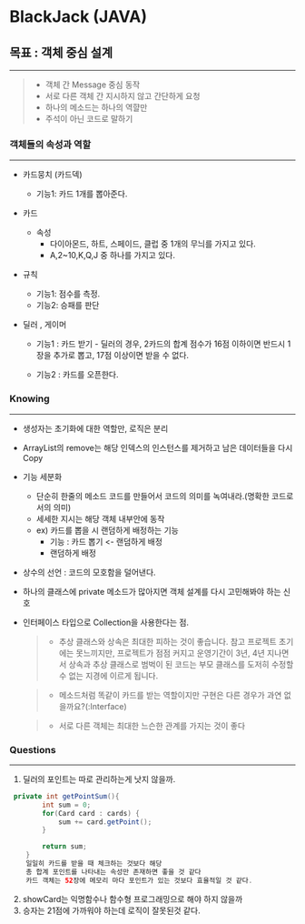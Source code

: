 # BlackJack (JAVA)

## 목표 : 객체 중심 설계

---
>- 객체 간 Message 중심 동작
>- 서로 다른 객체 간 지시하지 않고 간단하게 요청
> - 하나의 메소드는 하나의 역햘만
> - 주석이 아닌 코드로 말하기



### 객체들의 속성과 역할

---
- 카드뭉치 (카드덱)
    - 기능1: 카드 1개를 뽑아준다.
    

- 카드
    - 속성
        - 다이아몬드, 하트, 스페이드, 클럽 중 1개의 무늬를 가지고 있다.
        - A,2~10,K,Q,J 중 하나를 가지고 있다.

- 규칙 
    - 기능1: 점수를 측정.
    - 기능2: 승패를 판단
  
- 딜러 , 게이머
  - 기능1 : 카드 받기
        - 딜러의 경우, 2카드의 합계 점수가 16점 이하이면 반드시 1장을 추가로 뽑고, 17점 이상이면 받을 수 없다.
      
  - 기능2 : 카드를 오픈한다.
    


### Knowing

---
- 생성자는 초기화에 대한 역할만, 로직은 분리
  
- ArrayList의 remove는 해당 인덱스의 인스턴스를 제거하고 남은 데이터들을 다시 Copy
  
- 기능 세분화
    - 단순히 한줄의 메소드 코드를 만들어서 코드의 의미를 녹여내라.(명확한 코드로서의 의미)
    - 세세한 지시는 해당 객체 내부안에 동작
    - ex) 카드를 뽑을 시 랜덤하게 배정하는 기능
        - 기능 : 카드 뽑기 <- 랜덤하게 배정
        - 랜덤하게 배정
   
- 상수의 선언 : 코드의 모호함을 덜어낸다.
  
- 하나의 클래스에 private 메소드가 많아지면 객체 설계를 다시 고민해봐야 하는 신호
  
- 인터페이스 타입으로 Collection을 사용한다는 점.
    > * 추상 클래스와 상속은 최대한 피하는 것이 좋습니다. 참고
  프로젝트 초기에는 못느끼지만, 프로젝트가 점점 커지고 운영기간이 3년, 4년 지나면서 상속과 추상 클래스로 범벅이 된 코드는 부모 클래스를 도저히 수정할 수 없는 지경에 이르게 됩니다.
     
    > * 메소드처럼 똑같이 카드를 받는 역할이지만 구현은 다른 경우가 과연 없을까요?(:Interface) 
     
    > * 서로 다른 객체는 최대한 느슨한 관계를 가지는 것이 좋다


### Questions

---
1. 딜러의 포인트는 따로 관리하는게 낫지 않을까.
```java
 private int getPointSum(){
        int sum = 0;
        for(Card card : cards) {
            sum += card.getPoint();
        }

        return sum;
    }
    일일히 카드를 받을 때 체크하는 것보다 해당 
    총 합계 포인트를 나타내는 속성만 존재하면 좋을 것 같다
    카드 객체는 52장에 메모리 마다 포인트가 있는 것보다 효율적일 것 같다.
```
2. showCard는 익명함수나 함수형 프로그래밍으로 해야 하지 않을까 
3. 승자는 21점에 가까워야 하는데 로직이 잘못된것 같다.


